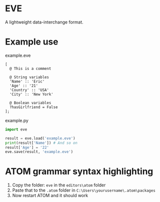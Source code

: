 # EVE
A lightweight data-interchange format.


# Example use
example.eve
```
[
  @ This is a comment
  
  @ String variables
  'Name' :: 'Eric'
  'Age' :: '21'
  'Country' :: 'USA'
  'City' :: 'New York'
  
  @ Boolean variables
  ?hasGirlfriend = False
];
```

example.py
```python
import eve

result = eve.load('example.eve')
print(result['Name']) # And so on
result['Age'] = '22'
eve.save(result, 'example.eve')
```


# ATOM grammar syntax highlighting
1. Copy the folder: `eve` in the `editors\atom` folder
2. Paste that to the `.atom` folder in `C:\Users\yourusername\.atom\packages`
3. Now restart ATOM and it should work
